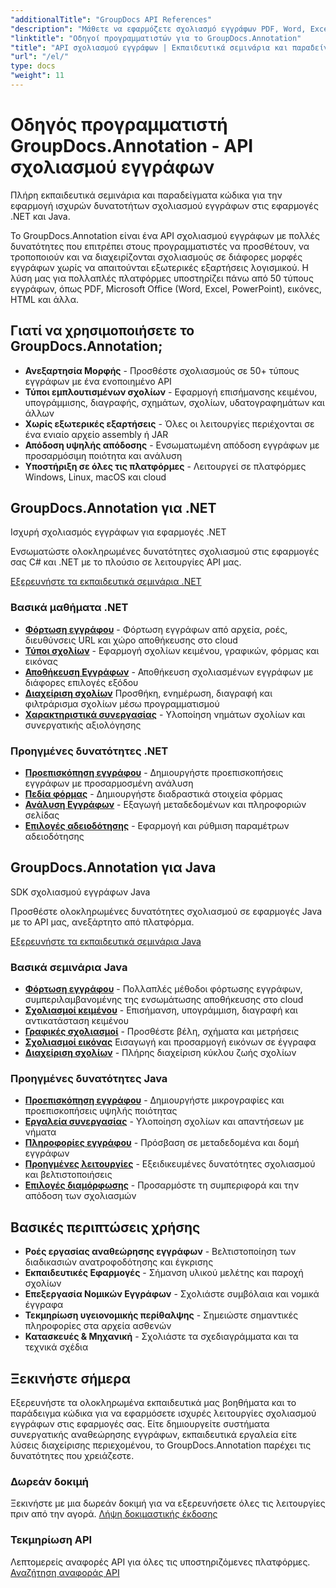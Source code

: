 ```yaml
---
"additionalTitle": "GroupDocs API References"
"description": "Μάθετε να εφαρμόζετε σχολιασμό εγγράφων PDF, Word, Excel και PowerPoint σε εφαρμογές .NET και Java. Οδηγοί βήμα προς βήμα για τη σήμανση κειμένου, τα σχόλια, τα σχήματα και τις λειτουργίες συνεργασίας."
"linktitle": "Οδηγοί προγραμματιστών για το GroupDocs.Annotation"
"title": "API σχολιασμού εγγράφων | Εκπαιδευτικά σεμινάρια και παραδείγματα SDK για το GroupDocs.Annotation"
"url": "/el/"
type: docs
"weight": 11
---
```


# Οδηγός προγραμματιστή GroupDocs.Annotation - API σχολιασμού εγγράφων

Πλήρη εκπαιδευτικά σεμινάρια και παραδείγματα κώδικα για την εφαρμογή ισχυρών δυνατοτήτων σχολιασμού εγγράφων στις εφαρμογές .NET και Java.

Το GroupDocs.Annotation είναι ένα API σχολιασμού εγγράφων με πολλές δυνατότητες που επιτρέπει στους προγραμματιστές να προσθέτουν, να τροποποιούν και να διαχειρίζονται σχολιασμούς σε διάφορες μορφές εγγράφων χωρίς να απαιτούνται εξωτερικές εξαρτήσεις λογισμικού. Η λύση μας για πολλαπλές πλατφόρμες υποστηρίζει πάνω από 50 τύπους εγγράφων, όπως PDF, Microsoft Office (Word, Excel, PowerPoint), εικόνες, HTML και άλλα.

## Γιατί να χρησιμοποιήσετε το GroupDocs.Annotation;

- **Ανεξαρτησία Μορφής** - Προσθέστε σχολιασμούς σε 50+ τύπους εγγράφων με ένα ενοποιημένο API
- **Τύποι εμπλουτισμένων σχολίων** - Εφαρμογή επισήμανσης κειμένου, υπογράμμισης, διαγραφής, σχημάτων, σχολίων, υδατογραφημάτων και άλλων
- **Χωρίς εξωτερικές εξαρτήσεις** - Όλες οι λειτουργίες περιέχονται σε ένα ενιαίο αρχείο assembly ή JAR
- **Απόδοση υψηλής απόδοσης** - Ενσωματωμένη απόδοση εγγράφων με προσαρμόσιμη ποιότητα και ανάλυση
- **Υποστήριξη σε όλες τις πλατφόρμες** - Λειτουργεί σε πλατφόρμες Windows, Linux, macOS και cloud

## GroupDocs.Annotation για .NET

Ισχυρή σχολιασμός εγγράφων για εφαρμογές .NET

Ενσωματώστε ολοκληρωμένες δυνατότητες σχολιασμού στις εφαρμογές σας C# και .NET με το πλούσιο σε λειτουργίες API μας.

[Εξερευνήστε τα εκπαιδευτικά σεμινάρια .NET](./net/)

### Βασικά μαθήματα .NET

- [**Φόρτωση εγγράφου**](./net/document-loading) - Φόρτωση εγγράφων από αρχεία, ροές, διευθύνσεις URL και χώρο αποθήκευσης στο cloud
- [**Τύποι σχολίων**](./net/text-annotations) - Εφαρμογή σχολίων κειμένου, γραφικών, φόρμας και εικόνας
- [**Αποθήκευση Εγγράφων**](./net/document-saving) - Αποθήκευση σχολιασμένων εγγράφων με διάφορες επιλογές εξόδου
- [**Διαχείριση σχολίων**](./net/annotation-management) Προσθήκη, ενημέρωση, διαγραφή και φιλτράρισμα σχολίων μέσω προγραμματισμού
- [**Χαρακτηριστικά συνεργασίας**](./net/reply-management) - Υλοποίηση νημάτων σχολίων και συνεργατικής αξιολόγησης

### Προηγμένες δυνατότητες .NET

- [**Προεπισκόπηση εγγράφου**](./net/document-preview) - Δημιουργήστε προεπισκοπήσεις εγγράφων με προσαρμοσμένη ανάλυση
- [**Πεδία φόρμας**](./net/form-field-annotations) - Δημιουργήστε διαδραστικά στοιχεία φόρμας
- [**Ανάλυση Εγγράφων**](./net/document-information) - Εξαγωγή μεταδεδομένων και πληροφοριών σελίδας
- [**Επιλογές αδειοδότησης**](./net/licensing-and-configuration) - Εφαρμογή και ρύθμιση παραμέτρων αδειοδότησης

## GroupDocs.Annotation για Java

SDK σχολιασμού εγγράφων Java

Προσθέστε ολοκληρωμένες δυνατότητες σχολιασμού σε εφαρμογές Java με το API μας, ανεξάρτητο από πλατφόρμα.

[Εξερευνήστε τα εκπαιδευτικά σεμινάρια Java](./java/)

### Βασικά σεμινάρια Java

- [**Φόρτωση εγγράφου**](./java/document-loading) - Πολλαπλές μέθοδοι φόρτωσης εγγράφων, συμπεριλαμβανομένης της ενσωμάτωσης αποθήκευσης στο cloud
- [**Σχολιασμοί κειμένου**](./java/text-annotations) - Επισήμανση, υπογράμμιση, διαγραφή και αντικατάσταση κειμένου
- [**Γραφικές σχολιασμοί**](./java/graphical-annotations) - Προσθέστε βέλη, σχήματα και μετρήσεις
- [**Σχολιασμοί εικόνας**](./java/image-annotations) Εισαγωγή και προσαρμογή εικόνων σε έγγραφα  
- [**Διαχείριση σχολίων**](./java/annotation-management) - Πλήρης διαχείριση κύκλου ζωής σχολίων

### Προηγμένες δυνατότητες Java

- [**Προεπισκόπηση εγγράφου**](./java/document-preview) - Δημιουργήστε μικρογραφίες και προεπισκοπήσεις υψηλής ποιότητας
- [**Εργαλεία συνεργασίας**](./java/reply-management) - Υλοποίηση σχολίων και απαντήσεων με νήματα
- [**Πληροφορίες εγγράφου**](./java/document-information) - Πρόσβαση σε μεταδεδομένα και δομή εγγράφων
- [**Προηγμένες λειτουργίες**](./java/advanced-features) - Εξειδικευμένες δυνατότητες σχολιασμού και βελτιστοποιήσεις
- [**Επιλογές διαμόρφωσης**](./java/licensing-and-configuration) - Προσαρμόστε τη συμπεριφορά και την απόδοση των σχολιασμών

## Βασικές περιπτώσεις χρήσης

- **Ροές εργασίας αναθεώρησης εγγράφων** - Βελτιστοποίηση των διαδικασιών ανατροφοδότησης και έγκρισης
- **Εκπαιδευτικές Εφαρμογές** - Σήμανση υλικού μελέτης και παροχή σχολίων
- **Επεξεργασία Νομικών Εγγράφων** - Σχολιάστε συμβόλαια και νομικά έγγραφα
- **Τεκμηρίωση υγειονομικής περίθαλψης** - Σημειώστε σημαντικές πληροφορίες στα αρχεία ασθενών
- **Κατασκευές & Μηχανική** - Σχολιάστε τα σχεδιαγράμματα και τα τεχνικά σχέδια

## Ξεκινήστε σήμερα

Εξερευνήστε τα ολοκληρωμένα εκπαιδευτικά μας βοηθήματα και το παράδειγμα κώδικα για να εφαρμόσετε ισχυρές λειτουργίες σχολιασμού εγγράφων στις εφαρμογές σας. Είτε δημιουργείτε συστήματα συνεργατικής αναθεώρησης εγγράφων, εκπαιδευτικά εργαλεία είτε λύσεις διαχείρισης περιεχομένου, το GroupDocs.Annotation παρέχει τις δυνατότητες που χρειάζεστε.

### Δωρεάν δοκιμή
Ξεκινήστε με μια δωρεάν δοκιμή για να εξερευνήσετε όλες τις λειτουργίες πριν από την αγορά.
[Λήψη δοκιμαστικής έκδοσης](https://releases.groupdocs.com/annotation/)

### Τεκμηρίωση API
Λεπτομερείς αναφορές API για όλες τις υποστηριζόμενες πλατφόρμες.
[Αναζήτηση αναφοράς API](https://reference.groupdocs.com/annotation/)